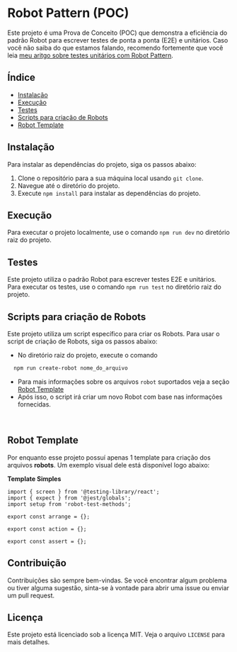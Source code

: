 # Robot Pattern (POC)

Este projeto é uma Prova de Conceito (POC) que demonstra a eficiência do padrão Robot para escrever testes de ponta a ponta (E2E) e unitários. Caso você não saiba do que estamos falando, recomendo fortemente que você leia [meu aritgo sobre testes unitários com Robot Pattern](#).

## Índice

- [Instalação](#instalação)
- [Execução](#execução)
- [Testes](#testes)
- [Scripts para criação de Robots](#scripts-para-criação-de-robots)
- [Robot Template](#robot-template)

## Instalação

Para instalar as dependências do projeto, siga os passos abaixo:

1. Clone o repositório para a sua máquina local usando `git clone`.
2. Navegue até o diretório do projeto.
3. Execute `npm install` para instalar as dependências do projeto.

## Execução

Para executar o projeto localmente, use o comando `npm run dev` no diretório raiz do projeto.

## Testes

Este projeto utiliza o padrão Robot para escrever testes E2E e unitários. Para executar os testes, use o comando `npm run test` no diretório raiz do projeto.

## Scripts para criação de Robots

Este projeto utiliza um script específico para criar os Robots. Para usar o script de criação de Robots, siga os passos abaixo:

- No diretório raiz do projeto, execute o comando 
```bash
  npm run create-robot nome_do_arquivo
```
- Para mais informações sobre os arquivos `robot` suportados veja a seção [Robot Template](#robot-template)
- Após isso, o script irá criar um novo Robot com base nas informações fornecidas.
<br>

## Robot Template
Por enquanto esse projeto possuí apenas 1 template para criação dos arquivos **robots**. Um exemplo 
visual dele está disponível logo abaixo:

**Template Simples**
```
import { screen } from '@testing-library/react';
import { expect } from '@jest/globals';
import setup from 'robot-test-methods';

export const arrange = {};

export const action = {};

export const assert = {};
```

## Contribuição

Contribuições são sempre bem-vindas. Se você encontrar algum problema ou tiver alguma sugestão, sinta-se à vontade para abrir uma issue ou enviar um pull request.

## Licença

Este projeto está licenciado sob a licença MIT. Veja o arquivo `LICENSE` para mais detalhes.

